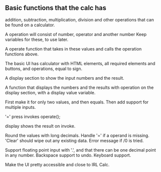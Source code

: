 ## Basic functions that the calc has
addition, subtraction, multiplication, division
and other operations that can be found on a calculator.

A operation will consist of number, operator and another number
Keep variables for these, to use later.

A operate function that takes in these values and calls the
operation functions above.

The basic UI has calculator with HTML elements, all required
elements and buttons, and operations, equal to sign.

A display section to show the input numbers and the result.

A function that displays the numbers and the results with operation
on the display section, with a display value variable.

First make it for only two values, and then equals.
Then add support for multiple inputs.

'=' press invokes operate();

display shows the result on invoke.

Round the values with long decimals.
Handle '=' if a operand is missing.
'Clear' should wipe out any existing data.
Error message if /0 is tried.

Support floating point input with '.', and that there can be one
decimal point in any number.
Backspace support to undo.
Keyboard support.


Make the UI pretty accessible and close to IRL Calc.


